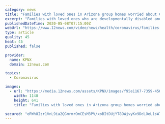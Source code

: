 ```yaml
---
category: news
title: "Families with loved ones in Arizona group homes worried about COVID-19"
excerpt: "Families with loved ones who are developmentally disabled and in group homes are worried that enough isn't being done to protect them. 12 News spoke to one family."
publishedDateTime: 2020-05-08T07:15:00Z
webUrl: "https://www.12news.com/video/news/health/coronavirus/families-with-loved-ones-in-arizona-group-homes-worried-about-covid-19/75-bdd41bb3-19d9-4a12-9b37-09e37565a09f"
type: article
quality: 45
heat: 45
published: false

provider:
  name: KPNX
  domain: 12news.com

topics:
  - Coronavirus

images:
  - url: "https://media.12news.com/assets/KPNX/images/f95e1167-7359-4501-a0a4-dee5456c39cb/f95e1167-7359-4501-a0a4-dee5456c39cb_1140x641.jpg"
    width: 1140
    height: 641
    title: "Families with loved ones in Arizona group homes worried about COVID-19"

secured: "eRWh8Izr1VnL9ia2QGmrmrOmCEsM3PV/xoBItDUjYT8OWjvyKv9DdLOeL1sW7ZvUJbV4mxCj/rb4mgVNozAMt/1y3RxtELzAD3XhhdQ+SpqsdeapkantCRtfBje6Gl0Kn+XB5++IbC+2B9TsZULw4/N2VqtNWHA+4gtrdOR+ckZ6OInyxWsHF1wOhY+0WANUcNF3z0aMp5Kmc1jxbs0jnKNTIcb4GJGJkBotSOjt3Ms49DTjM4PdvMZzx1RNql4K5zLnOZo14/p7gOCCjmn3Kq6vtWeUrNIqoEh5md99UmUQjqYojVKEf8Ny/QwKDZNx;qvj66ryprP5H/Y83aD6f3g=="
---
```


